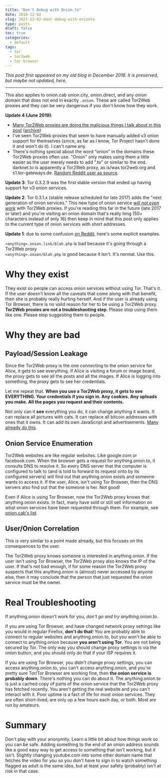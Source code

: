 ```yaml
---
title: "Don't Debug with Onion.to"
date: 2016-12-02
slug: 2021-12-02-dont-debug-with-onionto
type: posts
draft: false
toc: true
categories:
  - default
tags:
  - tor
  - tor2web
  - tor-browser
---
```


*This post first appeared on my old blog in December 2016. It is preserved, but
maybe not updated, here.*

---

This also applies to onion.cab onion.city, onion.direct, and any onion domain
that does not end in exactly
`.onion`. These are called Tor2Web proxies and they can be very dangerous if
you don't know how they work.

__Update 4 (June 2019)__:

- [Many Tor2Web proxies are doing the malicious things I talk about in this post][medium1]
([archive](https://archive.fo/hMN8X))
- I've seen Tor2Web proxies that seem to have manually added v3 onion support
  for themselves (since, as far as I know, Tor Project hasn't done it and won't
do it). I can't name any.
- There's nothing special about the word "onion" in the domains these Tor2Web
  proxies often use. "Onion" only makes using them a little easier as the user
merely needs to add ".to" or similar to the end. darknet.to is apparently a
Tor2Web proxy, as is/was tor2web.org and s1.tor-gateways.de.
[Random Reddit user as source][reddit2].

__Update 3__: Tor 0.3.2.9 was the first stable version that ended up having
support for v3 onion services.

__Update 2__: Tor 0.3.1.x (stable release scheduled for late 2017) adds the
"next generation of onion services." This new type of onion service [will _not
even work_](https://trac.torproject.org/projects/tor/ticket/21593#comment:1)
with Tor2Web proxies. If you're reading this far in the future (late 2017 or
later) and you're visiting an onion domain that's really long (50+ characters
instead of only 16) then keep in mind that this post only applies to the current
type of onion services with short addresses.

__Update 1__: due to some confusion [on Reddit][reddit1], here's some explicit
examples.

`<anything>.onion.link/blah.php` is bad because it's going through a Tor2Web
proxy  
`<anything>.onion/blah.php` is good because it isn't. It's normal. Use this.

# Why they exist

They exist so people can access onion services without using Tor. That's it. If
the user doesn't know all the caveats that come along with that benefit, then
she is probably really hurting herself. And if the user is already using Tor
Browser, there is no valid reason for her to be using a Tor2Web proxy. __Tor2Web
proxies are not a troubleshooting step__. Please stop using them like one.
Please stop suggesting them to people.

# Why they are bad

## Payload/Session Leakage

Since the Tor2Web proxy is the one connecting to the onion service for Alice, it
gets to see everything. If Alice is visiting a forum or image board, the proxy
gets to see all the posts and all the images. If Alice is logging into
something, the proxy gets to see her credentials.

Let me repeat that. __When you use a Tor2Web proxy, it gets to see EVERYTHING.
Your credentials if you sign in. Any cookies. Any uploads you make. All the
pages you request and their contents.__

Not only can it **see** everything you do, it can change anything it wants. It
can replace all pictures with cats. It can replace all bitcoin addresses with
ones that it owns. It can add its own JavaScript and advertisements.
[Many already do this][medium1].

## Onion Service Enumeration

Tor2Web websites are like regular websites. Like google.com or facebook.com.
When the browser gets a request for anything.onion.to, it consults DNS to
resolve it. So every DNS server that the computer is configured to talk to (and
is told to forward its request onto by its configured servers) will find out
that anything.onion exists and someone wants to access it. If the user, Alice,
isn't using Tor Browser, then the DNS servers also find out that the someone is
her. Not good!

Even if Alice is using Tor Browser, now the Tor2Web proxy knows that
anything.onion exists. In fact, many have sold or still sell information on what
onion services have been requested through them. For example, see [onion.cab's
list](https://onion.cab/list.php).

## User/Onion Correlation

This is very similar to a point made already, but this focuses on the
consequences to the user.

The Tor2Web proxy knows someone is interested in anything.onion. If the user
isn't using Tor Browser, the Tor2Web proxy also knows the IP of the user. If
that's not bad enough, if for some reason the Tor2Web proxy suspects that this
anything.onion is (almost) never accessed by anyone else, then it may conclude
that the person that just requested the onion service must be the
owner.

# Real Troubleshooting

If anything.onion doesn't work for you, _don't go and try anything.onion.to_.

If you are using Tor Browser, and have changed network proxy settings like you
would in regular Firefox, __don't do that__! You are probably able to connect to
regular websites and anything.onion.to, but you won't be able to connect to
anything.onion because __you aren't using Tor__. You are not being secured by
Tor. The only way you should change
proxy settings is via the onion button, and you should only do that if your ISP
requires it.

If you are using Tor Browser, you didn't change proxy settings, you can access
anything.onion.to, you can't access anything.onion, and you're pretty sure
Tor/Tor Browser are working fine, then __the onion service is probably down__.
There's nothing you can do about it. The anything.onion.to is just a cached
copy of parts of the onion service that the Tor2Web proxy has fetched recently.
You aren't getting the real website and you can't interact with it. Poor uptime
is a fact of life for most onion services. They are often short-lived, are only
up a few hours each day, or both. Most are run by amateurs.

# Summary

Don't play with your anonymity. Learn a little bit about how things work so you
can be safe. Adding something to the end of an onion address sounds like a good
easy way to get access to something that isn't working, but it isn't.
Slightly changing youtube.com into some other domain name that fetches the video
for you so you don't have to sign in to watch something flagged as adult is the
same idea, but at least your safety (probably) isn't at risk in that case.

[reddit1]: https://www.reddit.com/r/onions/comments/5nyp19/reminder_to_not_use_tor2web_proxies_like/dclbcgo/
[medium1]: https://medium.com/@c5/tor2web-proxies-are-using-google-analytics-to-secretly-track-users-fd245dbc81c5
[reddit2]: https://redd.it/bx19c6
